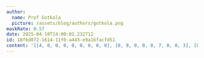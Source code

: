 ```yaml
---
author:
  name: Prof Gotkola
  picture: /assets/blog/authors/gotkola.png
maskRate: 0.57
date: 2025-04-10T14:00:02.232712
id: 18f6d072-1614-11f0-a443-e9a16facfd51
content: '[[4, 0, 0, 0, 0, 0, 0, 0, 0], [0, 9, 0, 0, 0, 7, 0, 0, 3], [8, 7, 0, 0, 0, 0, 0, 5, 0], [7, 6, 9, 0, 8, 5, 0, 0, 1], [2, 1, 8, 0, 7, 3, 0, 6, 0], [0, 3, 0, 9, 1, 0, 7, 8, 2], [0, 4, 0, 6, 0, 8, 0, 1, 0], [1, 0, 0, 0, 3, 9, 0, 0, 0], [3, 2, 0, 7, 0, 0, 0, 0, 0]]'
---
```

